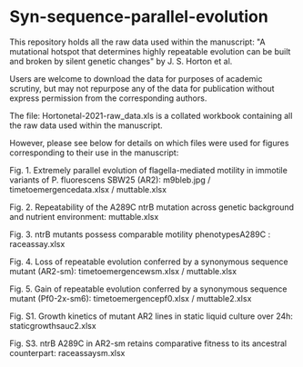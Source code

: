 # Syn-sequence-parallel-evolution
This repository holds all the raw data used within the manuscript: "A mutational hotspot that determines highly repeatable evolution can be built and broken by silent genetic changes" by J. S. Horton et al.

Users are welcome to download the data for purposes of academic scrutiny, but may not repurpose any of the data for publication without express permission from the corresponding authors.

The file: Hortonetal-2021-raw_data.xls is a collated workbook containing all the raw data used within the manuscript.

However, please see below for details on which files were used for figures corresponding to their use in the manuscript:

Fig. 1. Extremely parallel evolution of flagella-mediated motility in immotile variants of P. fluorescens SBW25 (AR2):
m9bleb.jpg / timetoemergencedata.xlsx / muttable.xlsx

Fig. 2. Repeatability of the A289C ntrB mutation across genetic background and nutrient environment: 
muttable.xlsx

Fig. 3. ntrB mutants possess comparable motility phenotypesA289C :
raceassay.xlsx

Fig. 4. Loss of repeatable evolution conferred by a synonymous sequence mutant (AR2-sm):
timetoemergencewsm.xlsx / muttable.xlsx

Fig. 5. Gain of repeatable evolution conferred by a synonymous sequence mutant (Pf0-2x-sm6):
timetoemergencepf0.xlsx / muttable2.xlsx

Fig. S1. Growth kinetics of mutant AR2 lines in static liquid culture over 24h:
staticgrowthsauc2.xlsx 

Fig. S3. ntrB A289C in AR2-sm retains comparative fitness to its ancestral counterpart:
raceassaysm.xlsx
